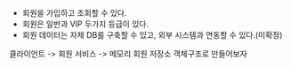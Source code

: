- 회원을 가입하고 조회할 수 있다.
- 회원은 일반과 VIP 두가지 등급이 있다.
- 회원 데이터는 자체 DB를 구축할 수 있고, 외부 시스템과 연동할 수 있다.(미확정)

클라이언트 -> 회원 서비스 -> 메모리 회원 저장소 
객체구조로 만들어보자
